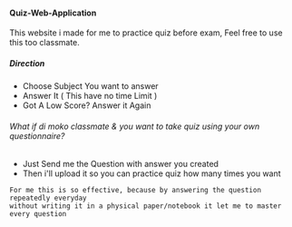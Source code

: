 #### Quiz-Web-Application
This website i made for me to practice quiz before exam, Feel free to use this too classmate.


##### Direction
* Choose Subject You want to answer
* Answer It ( This have no time Limit )
* Got A Low Score? Answer it Again


###### What if di moko classmate & you want to take quiz using your own questionnaire?
* Just Send me the Question with answer you created
* Then i'll upload it so you can practice quiz how many times you want

```
For me this is so effective, because by answering the question repeatedly everyday
without writing it in a physical paper/notebook it let me to master every question
```
